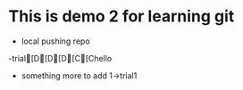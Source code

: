 # This is demo 2 for learning git

- local pushing repo

-trial[D[D[D[C[Chello

- something more to add 1->trial1